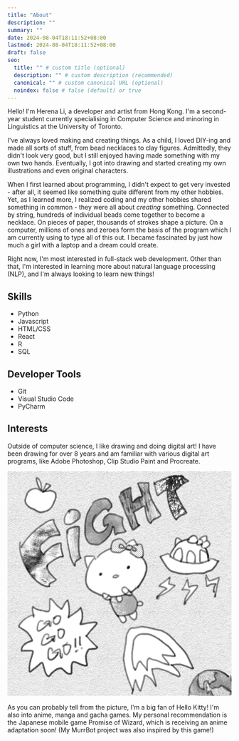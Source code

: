 ```yaml
---
title: "About"
description: ""
summary: ""
date: 2024-08-04T18:11:52+08:00
lastmod: 2024-08-04T18:11:52+08:00
draft: false
seo:
  title: "" # custom title (optional)
  description: "" # custom description (recommended)
  canonical: "" # custom canonical URL (optional)
  noindex: false # false (default) or true
---
```


Hello! I'm Herena Li, a developer and artist from Hong Kong. I'm a second-year student currently specialising in Computer Science and minoring in Linguistics at the University of Toronto.

I've always loved making and creating things. As a child, I loved DIY-ing and made all sorts of stuff, from bead necklaces to clay figures. Admittedly, they didn't look very good, but I still enjoyed having made something with my own two hands. Eventually, I got into drawing and started creating my own illustrations and even original characters.

When I first learned about programming, I didn't expect to get very invested - after all, it seemed like something quite different from my other hobbies. Yet, as I learned more, I realized coding and my other hobbies shared something in common - they were all about *creating* something. Connected by string, hundreds of individual beads come together to become a necklace. On pieces of paper, thousands of strokes shape a picture. On a computer, millions of ones and zeroes form the basis of the program which I am currently using to type all of this out. I became fascinated by just how much a girl with a laptop and a dream could create.

Right now, I'm most interested in full-stack web development. Other than that, I'm interested in learning more about natural language processing (NLP), and I'm always looking to learn new things!

## Skills

- Python
- Javascript
- HTML/CSS
- React
- R
- SQL

## Developer Tools

- Git
- Visual Studio Code
- PyCharm

## Interests

Outside of computer science, I like drawing and doing digital art! I have been drawing for over 8 years and am familiar with various digital art programs, like Adobe Photoshop, Clip Studio Paint and Procreate.

![Art of Hello Kitty flying through space](hello-kitty.jpeg)

As you can probably tell from the picture, I'm a big fan of Hello Kitty! I'm also into anime, manga and gacha games. My personal recommendation is the Japanese mobile game Promise of Wizard, which is receiving an anime adaptation soon! (My MurrBot project was also inspired by this game!)
